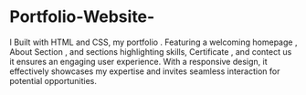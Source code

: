 # Portfolio-Website-
I Built with HTML and CSS, my portfolio . Featuring a welcoming homepage , About Section , and sections highlighting skills, Certificate , and contect us  it ensures an engaging user experience. With a responsive design, it effectively showcases my expertise and invites seamless interaction for potential opportunities.
